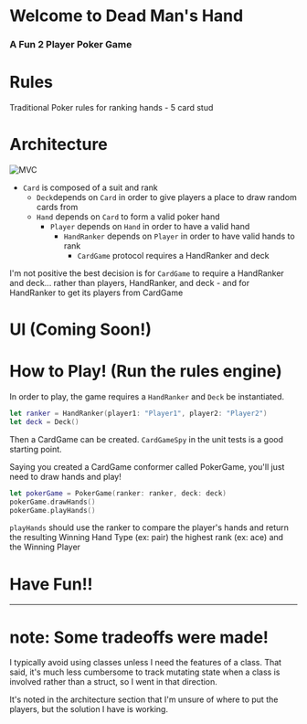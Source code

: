 # Welcome to Dead Man's Hand
### A Fun 2 Player Poker Game

# Rules
Traditional Poker rules for ranking hands - 5 card stud

# Architecture
![MVC](https://i.ibb.co/W64VR23/Screen-Shot-2021-08-25-at-12-30-55-PM.png)

- `Card` is composed of a suit and rank
  - `Deck`depends on `Card` in order to give players a place to draw random cards from
  - `Hand` depends on `Card` to form a valid poker hand  
    - `Player` depends on `Hand` in order to have a valid hand
      - `HandRanker` depends on `Player` in order to have valid hands to rank      
        - `CardGame` protocol requires a HandRanker and deck
        
I'm not positive the best decision is for `CardGame` to require a HandRanker and deck... 
rather than players, HandRanker, and deck - and for HandRanker to get its players from CardGame

# UI (Coming Soon!)

# How to Play! (Run the rules engine)
In order to play, the game requires a `HandRanker` and `Deck` be instantiated.

```swift
let ranker = HandRanker(player1: "Player1", player2: "Player2")
let deck = Deck()
```

Then a CardGame can be created. `CardGameSpy` in the unit tests is a good starting point.

Saying you created a CardGame conformer called PokerGame, you'll just need to draw hands and play!
```swift
let pokerGame = PokerGame(ranker: ranker, deck: deck)
pokerGame.drawHands()
pokerGame.playHands()
```

`playHands` should use the ranker to compare the player's hands and return the resulting Winning Hand Type (ex: pair) the highest rank (ex: ace) and the Winning Player

# Have Fun!!
_____________

# note: Some tradeoffs were made!

I typically avoid using classes unless I need the features of a class. That said, it's much less cumbersome to track mutating state when a class is involved rather than a struct, so I went in that direction.

It's noted in the architecture section that I'm unsure of where to put the players, but the solution I have is working.
